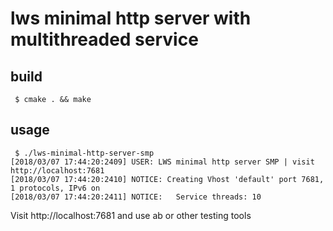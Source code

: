 # lws minimal http server with multithreaded service

## build

```
 $ cmake . && make
```

## usage

```
 $ ./lws-minimal-http-server-smp
[2018/03/07 17:44:20:2409] USER: LWS minimal http server SMP | visit http://localhost:7681
[2018/03/07 17:44:20:2410] NOTICE: Creating Vhost 'default' port 7681, 1 protocols, IPv6 on
[2018/03/07 17:44:20:2411] NOTICE:   Service threads: 10
```

Visit http://localhost:7681 and use ab or other testing tools


